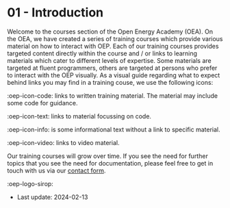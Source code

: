 # 01 - Introduction

Welcome to the courses section of the Open Energy Academy (OEA). On the OEA, we have created a series of training courses which provide various material on how to interact with OEP. Each of our training courses provides targeted content directly within the course and / or links to learning materials which cater to different levels of expertise. Some materials are targeted at fluent programmers, others are targeted at persons who prefer to interact with the OEP visually.
As a visual guide regarding what to expect behind links you may find in a training couse, we use the following icons:

:oep-icon-code: links to written training material. The material may include some code for guidance.

:oep-icon-text: links to material focussing on code.

:oep-icon-info: is some informational text without a link to specific material.

:oep-icon-video: links to video material.

Our training courses will grow over time. If you see the need for further topics that you see the need for documentation, please feel free to get in touch with us via our [contact form](https://openenergy-platform.org/contact/).

:oep-logo-sirop:

- Last update: 2024-02-13
